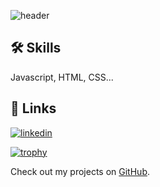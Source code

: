 ![header](https://capsule-render.vercel.app/api?type=waving&height=314&color=gradient&text=hariramji%2o%tech&fontColor=16&fontAlign=50&animation=fadeIn&reversal=true)

## 🛠 Skills
Javascript, HTML, CSS...
## 🔗 Links
[![linkedin](https://img.shields.io/badge/linkedin-0A66C2?style=for-the-badge&logo=linkedin&logoColor=white)](https://www.linkedin.com/in/hariramji-h-939173291/)

[![trophy](https://github-profile-trophy.vercel.app/?username=ryo-ma&theme=onedark)](https://github.com/ryo-ma/github-profile-trophy)


Check out my projects on [GitHub](https://github.com/hariramjitec/hariramjitech).


